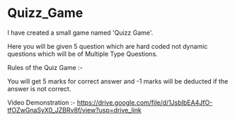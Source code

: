 # Quizz_Game

I have created a small game named 'Quizz Game'.

Here you will be given 5 question which are hard coded not dynamic questions which will be of Multiple Type Questions.

Rules of the Quiz Game :- 

You will get 5 marks for correct answer and -1 marks will be deducted if the answer is not correct.

Video Demonstration :- https://drive.google.com/file/d/1JsbIbEA4JfO-tfOZwGnaSyX0_JZBRv8f/view?usp=drive_link
